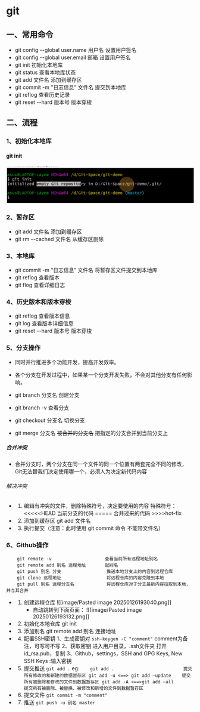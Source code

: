 # git
## 一、常用命令
- git config --global user.name 用户名          设置用户签名
- git config --global user.email 邮箱              设置用户签名
- git init                                                           初始化本地库
- git status                                                       查看本地库状态
- git add 文件名                                               添加到缓存区
- git commit -m "日志信息“  文件名                提交到本地库
- git reflog                                                        查看历史记录
- git reset --hard 版本号                                   版本穿梭


## 二、流程
### 1、初始化本地库
#### git init
![](image/1.png)
### 2、暂存区
- git add 文件名                                    添加到缓存区
- git rm --cached 文件名                       从缓存区删除

### 3、本地库
- git commit -m “日志信息” 文件名      将暂存区文件提交到本地库
- git reflog                                             查看版本
- git flog                                                查看详细日志
### 4、历史版本和版本穿梭
- git reflog                                             查看版本信息
- git log                                                  查看版本详细信息
- git reset --hard 版本号                        版本穿梭
### 5、分支操作
 - 同时并行推进多个功能开发，提高开发效率。
 - 各个分支在开发过程中，如果某一个分支开发失败，不会对其他分支有任何影响。

- git branch 分支名                                创建分支
- git branch -v                                        查看分支
- git checkout 分支名                             切换分支
- git merge 分支名 ~~被合并的分支名~~       把指定的分支合并到当前分支上

##### 合并冲突
- 合并分支时，两个分支在同一个文件的同一个位置有两套完全不同的修改，Git无法替我们决定使用哪一个，必须人为决定新代码内容
###### 解决冲突
- 1) 编辑有冲突的文件，删除特殊符号，决定要使用的内容
		特殊符号：<<<<<HEAD  当前分支的代码  ===== 合并过来的代码 >>>>hot-fix
- 2) 添加到缓存区
		git add 文件名
- 3) 执行提交（注意：此时使用 git commit 命令 不能带文件名）
### 6、Github操作
		
		git remote -v                    查看当前所有远程地址别名
		git remote add 别名 远程地址       起别名
		git push 别名 分支                 推送本地分支上的内容到远程仓库
		git clone 远程地址                 将远程仓库的内容克隆到本地
		git pull 别名 远程分支名            将远程仓库对于分支最新内容拉取到本地，并与其合并

- 1) 创建远程仓库
			![[image/Pasted image 20250126193040.png]]
		- 自动跳转到下面页面：
		![[image/Pasted image 20250126193132.png]]
- 2) 初始化本地仓库
		git init
- 3) 添加别名
		git remote add 别名 连接地址
- 4) 配置SSH密钥
	1、生成密钥对
		```ssh-keygen -C "comment"```     comment为备注，可写可不写
	2、获取密钥
		进入用户目录，.ssh文件夹
		打开id_rsa.pub，复制
	3、Github，settings，SSH and GPG Keys, New SSH Keys :输入密钥
- 5) 提交推送
	```git add .```
	eg:```    git add .                          提交所有修改的和新建的数据暂存区
         git add -u <==> git add –update    提交所有被删除和修改的文件到数据暂存区
         git add -A <==>git add –all        提交所有被删除、被替换、被修改和新增的文件到数据暂存区```
- 6) 提交文件
   ```git commit -m "comment"```
- 7) 推送
  ```git push -u 别名 master```
